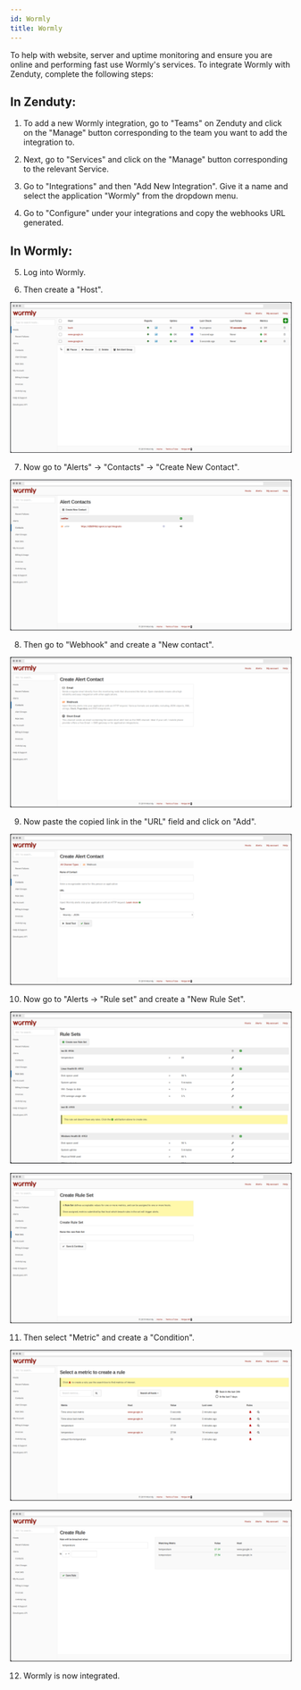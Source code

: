 ```yaml
---
id: Wormly 
title: Wormly
---
```

To help with website, server and uptime monitoring and ensure you are online and performing fast use Wormly's services. To integrate Wormly with Zenduty, complete the following steps:

## In Zenduty:

1. To add a new Wormly integration, go to "Teams" on Zenduty and click on the "Manage" button corresponding to the team you want to add the integration to.

2. Next, go to "Services" and click on the "Manage" button corresponding to the relevant Service.

3. Go to "Integrations" and then "Add New Integration". Give it a name and select the application 
"Wormly" from the dropdown menu.

4. Go to "Configure" under your integrations and copy the webhooks URL generated. 

## In Wormly: 

5. Log into Wormly.

6. Then create a "Host".

![](/img/Integrations/Wormly/1.png)

7. Now go to "Alerts" -> "Contacts" -> "Create New Contact".

![](/img/Integrations/Wormly/2.png)

8. Then go to "Webhook" and create a "New contact".

![](/img/Integrations/Wormly/3.png)

9. Now paste the copied link in the "URL" field and click on "Add".

![](/img/Integrations/Wormly/4.png)

10. Now go to "Alerts -> "Rule set" and create a "New Rule Set".

![](/img/Integrations/Wormly/5.png)

![](/img/Integrations/Wormly/6.png)

11. Then select "Metric" and create a "Condition". 

![](/img/Integrations/Wormly/7.png)

![](/img/Integrations/Wormly/8.png)

12. Wormly is now integrated. 